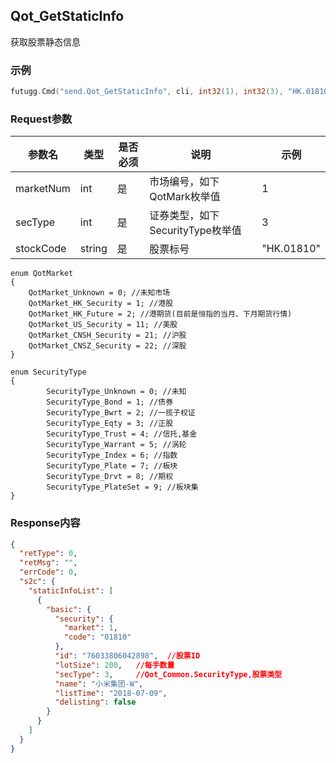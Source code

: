 ## Qot_GetStaticInfo

获取股票静态信息

### 示例

```go
futugg.Cmd("send.Qot_GetStaticInfo", cli, int32(1), int32(3), "HK.01810")
```

### Request参数

参数名  | 类型  | 是否必须 | 说明      | 示例
------- | ---- | -------- | -------  | ---------
marketNum | int | 是 | 市场编号，如下QotMark枚举值 | 1
secType | int | 是 | 证券类型，如下SecurityType枚举值 | 3
stockCode | string | 是 | 股票标号 | "HK.01810"

```
enum QotMarket
{
    QotMarket_Unknown = 0; //未知市场
    QotMarket_HK_Security = 1; //港股
    QotMarket_HK_Future = 2; //港期货(目前是恒指的当月、下月期货行情)
    QotMarket_US_Security = 11; //美股
    QotMarket_CNSH_Security = 21; //沪股
    QotMarket_CNSZ_Security = 22; //深股
}

enum SecurityType
{
        SecurityType_Unknown = 0; //未知
        SecurityType_Bond = 1; //债券
        SecurityType_Bwrt = 2; //一揽子权证
        SecurityType_Eqty = 3; //正股
        SecurityType_Trust = 4; //信托,基金
        SecurityType_Warrant = 5; //涡轮
        SecurityType_Index = 6; //指数
        SecurityType_Plate = 7; //板块
        SecurityType_Drvt = 8; //期权
        SecurityType_PlateSet = 9; //板块集
}

```


### Response内容

```json 
{
  "retType": 0,
  "retMsg": "",
  "errCode": 0,
  "s2c": {
    "staticInfoList": [
      {
        "basic": {
          "security": {
            "market": 1,
            "code": "01810"
          },
          "id": "76033806042898",  //股票ID
          "lotSize": 200,   //每手数量
          "secType": 3,     //Qot_Common.SecurityType,股票类型
          "name": "小米集团-W",
          "listTime": "2018-07-09",
          "delisting": false
        }
      }
    ]
  }
}
```


